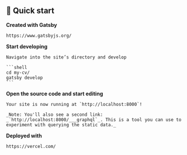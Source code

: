 ## 🚀 Quick start

**Created with Gatsby**

    https://www.gatsbyjs.org/

**Start developing**

    Navigate into the site’s directory and develop

    ```shell
    cd my-cv/
    gatsby develop
    ```

**Open the source code and start editing**

    Your site is now running at `http://localhost:8000`!

    _Note: You'll also see a second link: _`http://localhost:8000/___graphql`_. This is a tool you can use to experiment with querying the static data._

**Deployed with**

    https://vercel.com/
